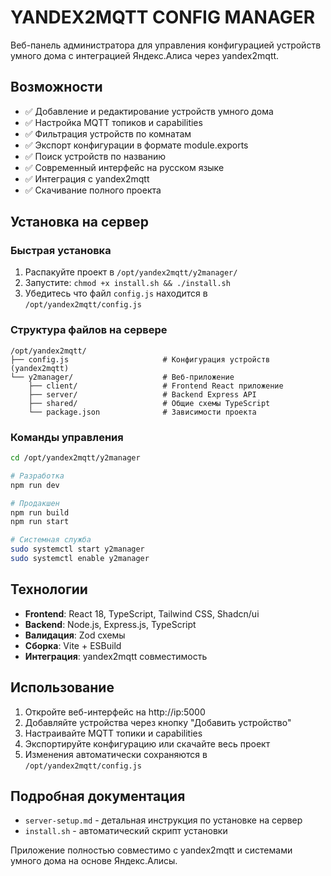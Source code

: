 # YANDEX2MQTT CONFIG MANAGER

Веб-панель администратора для управления конфигурацией устройств умного дома с интеграцией Яндекс.Алиса через yandex2mqtt.

## Возможности

- ✅ Добавление и редактирование устройств умного дома
- ✅ Настройка MQTT топиков и capabilities
- ✅ Фильтрация устройств по комнатам
- ✅ Экспорт конфигурации в формате module.exports
- ✅ Поиск устройств по названию
- ✅ Современный интерфейс на русском языке
- ✅ Интеграция с yandex2mqtt
- ✅ Скачивание полного проекта

## Установка на сервер

### Быстрая установка
1. Распакуйте проект в `/opt/yandex2mqtt/y2manager/`
2. Запустите: `chmod +x install.sh && ./install.sh`
3. Убедитесь что файл `config.js` находится в `/opt/yandex2mqtt/config.js`

### Структура файлов на сервере
```
/opt/yandex2mqtt/
├── config.js                     # Конфигурация устройств (yandex2mqtt)
└── y2manager/                    # Веб-приложение
    ├── client/                   # Frontend React приложение
    ├── server/                   # Backend Express API
    ├── shared/                   # Общие схемы TypeScript
    └── package.json              # Зависимости проекта
```

### Команды управления
```bash
cd /opt/yandex2mqtt/y2manager

# Разработка
npm run dev

# Продакшен
npm run build
npm run start

# Системная служба
sudo systemctl start y2manager
sudo systemctl enable y2manager
```

## Технологии

- **Frontend**: React 18, TypeScript, Tailwind CSS, Shadcn/ui
- **Backend**: Node.js, Express.js, TypeScript
- **Валидация**: Zod схемы
- **Сборка**: Vite + ESBuild
- **Интеграция**: yandex2mqtt совместимость

## Использование

1. Откройте веб-интерфейс на http://ip:5000
2. Добавляйте устройства через кнопку "Добавить устройство"
3. Настраивайте MQTT топики и capabilities
4. Экспортируйте конфигурацию или скачайте весь проект
5. Изменения автоматически сохраняются в `/opt/yandex2mqtt/config.js`

## Подробная документация

- `server-setup.md` - детальная инструкция по установке на сервер
- `install.sh` - автоматический скрипт установки

Приложение полностью совместимо с yandex2mqtt и системами умного дома на основе Яндекс.Алисы.
